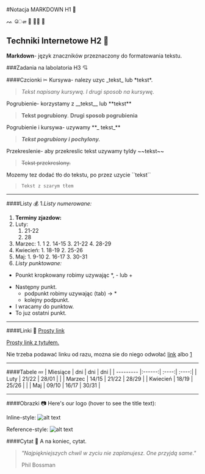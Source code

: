 #Notacja MARKDOWN H1  👀

ᨕ ௌ 🔪 📯💜    💼

## Techniki Internetowe H2 🚁
**Markdown**- język znaczników przeznaczony do formatowania tekstu.

###Zadania na labolatoria H3 💘

####Czcionki  ✂
Kursywa- nalezy uzyc \_tekst\_ lub \*tekst\*.

> _Tekst napisany kursywą._ *I drugi sposob na kursywę.*

Pogrubienie- korzystamy z \_\_tekst\__ lub \*\*tekst\*\*

> __Tekst pogrubiony__. **Drugi sposob pogrubienia**

Pogrubienie i kursywa- uzywamy \*\*\_ tekst\_\**

> **_Tekst pogrubiony i pochylony._**

Przekreslenie- aby przekreslic tekst uzywamy tyldy \~\~tekst\~\~

> ~~Tekst przekreslony.~~

Mozemy tez dodać tło do tekstu, po przez uzycie \`\`tekst\`\`
> ``Tekst z szarym tłem``

______

####Listy 💰
1._Listy numerowane:_

1. **Terminy zjazdow:**
  1. Luty:
     1. 21-22
     2. 28
   2. Marzec:
     1. 1
     2. 14-15
     3. 21-22
     4. 28-29
   3. Kwiecień:
     1. 18-19
     2. 25-26
   4. Maj:
     1. 9-10
     2. 16-17
     3. 30-31  
2. _Listy punktowane:_

  * Pounkt kropkowany robimy uzywając \*, \- lub \+
  - Następny punkt.
    - podpunkt robimy uzywając (tab) -> *
    + kolejny podpunkt.
  - I wracamy do punktow.
  - To juz ostatni punkt.

**********  
####Linki 💍
[Prosty link](https://www.google.com)

[Prosty link z tytułem.](https://www.google.com "Google's Homepage")

Nie trzeba podawać linku od razu, mozna sie do niego odwołać [link] albo [1]

[1]: http://www.google.pl
[link]: http://www.google.pl

---------
####Tabele 💤
| Miesiące  | dni    | dni   | dni   |
| --------- |:------:| :----:| :----:|
| Luty      | 21/22  | 28/01 |       |
| Marzec    | 14/15  | 21/22 | 28/29 |
| Kwiecień  | 18/19  | 25/26 |       |
| Maj       | 09/10  | 16/17 | 30/31 |

*********
####Obrazki 📷
Here's our logo (hover to see the title text):

Inline-style:
![alt text](http://b2.pinger.pl/bae2ced295dccf7e66fe6612cc07dab7/avatar.jpg)

Reference-style:
![alt text][logo]

[logo]: http://b2.pinger.pl/bae2ced295dccf7e66fe6612cc07dab7/avatar.jpg "Logo Title Text 2"

####Cytat 🎀
A na koniec, cytat.
>*"Najpiękniejszych chwil w zyciu nie zaplanujesz. One przyjdą same."*
>
>Phil Bossman
